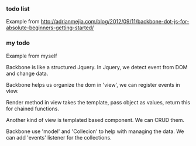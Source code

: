 ### todo list
Example from http://adrianmejia.com/blog/2012/09/11/backbone-dot-js-for-absolute-beginners-getting-started/

### my todo
Example from myself

Backbone is like a structured Jquery. 
In Jquery, we detect event from DOM and change data. 

Backbone helps us organize the dom in 'view', we can register events in view. 

Render method in view takes the template, pass object as values, return this for chained functions.

Another kind of view is templated based component. We can CRUD them. 

Backbone use 'model' and 'Collecion' to help with managing the data. We can add 'events' listener for the collections. 